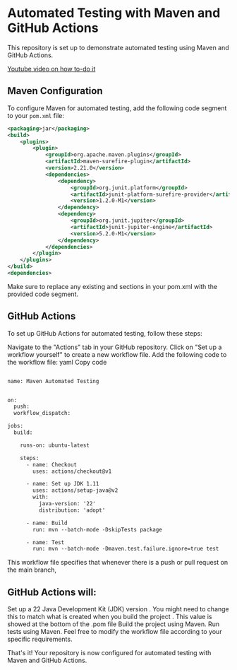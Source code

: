 # Automated Testing with Maven and GitHub Actions

This repository is set up to demonstrate automated testing using Maven and GitHub Actions.

[Youtube video on how to-do it](https://youtu.be/oz0Qd5H4Onk)

## Maven Configuration

To configure Maven for automated testing, add the following code segment to your `pom.xml` file:

```xml
<packaging>jar</packaging>
<build>
    <plugins>
        <plugin>
            <groupId>org.apache.maven.plugins</groupId>
            <artifactId>maven-surefire-plugin</artifactId>
            <version>2.21.0</version>
            <dependencies>
                <dependency>
                    <groupId>org.junit.platform</groupId>
                    <artifactId>junit-platform-surefire-provider</artifactId>
                    <version>1.2.0-M1</version>
                </dependency>
                <dependency>
                    <groupId>org.junit.jupiter</groupId>
                    <artifactId>junit-jupiter-engine</artifactId>
                    <version>5.2.0-M1</version>
                </dependency>
            </dependencies>
        </plugin>
    </plugins>
</build>
<dependencies>
```

Make sure to replace any existing <build> and <dependencies> sections in your pom.xml with the provided code segment.

## GitHub Actions
To set up GitHub Actions for automated testing, follow these steps:

Navigate to the "Actions" tab in your GitHub repository.
Click on "Set up a workflow yourself" to create a new workflow file.
Add the following code to the workflow file:
yaml
Copy code
```xml

name: Maven Automated Testing


on:
  push:
  workflow_dispatch:

jobs:
  build:

    runs-on: ubuntu-latest

    steps:
      - name: Checkout
        uses: actions/checkout@v1

      - name: Set up JDK 1.11
        uses: actions/setup-java@v2
        with:
          java-version: '22'
          distribution: 'adopt'

      - name: Build
        run: mvn --batch-mode -DskipTests package

      - name: Test
        run: mvn --batch-mode -Dmaven.test.failure.ignore=true test
```

This workflow file specifies that whenever there is a push or pull request on the main branch, 

## GitHub Actions will:

Set up a 22 Java Development Kit (JDK) version . You might need to change this to match what is created when you build the project . This value is showed at the bottom of the .pom file
Build the project using Maven.
Run tests using Maven.
Feel free to modify the workflow file according to your specific requirements.

That's it! Your repository is now configured for automated testing with Maven and GitHub Actions.
